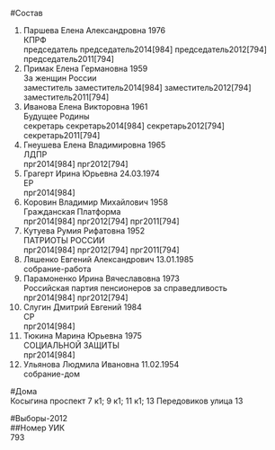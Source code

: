 #Состав  
1. Паршева Елена Александровна 1976  
    КПРФ  
    председатель председатель2014[984] председатель2012[794] председатель2011[794]  
2. Примак Елена Германовна 1959  
    За женщин России  
    заместитель заместитель2014[984] заместитель2012[794] заместитель2011[794]  
3. Иванова Елена Викторовна 1961  
    Будущее Родины  
    секретарь секретарь2014[984] секретарь2012[794] секретарь2011[794]  
4. Гнеушева Елена Владимировна 1965  
    ЛДПР  
    прг2014[984] прг2012[794]  
5. Грагерт Ирина Юрьевна 24.03.1974  
    ЕР  
    прг2014[984]  
6. Коровин Владимир Михайлович 1958  
    Гражданская Платформа  
    прг2014[984] прг2012[794] прг2011[794]  
7. Кутуева Румия Рифатовна 1952  
    ПАТРИОТЫ РОССИИ  
    прг2014[984] прг2012[794] прг2011[794]  
8. Ляшенко Евгений Александрович 13.01.1985  
    собрание-работа  
9. Парамоненко Ирина Вячеславовна 1973  
    Российская партия пенсионеров за справедливость  
    прг2014[984] прг2012[794]  
10. Слугин Дмитрий Евгений 1984  
    СР  
    прг2014[984]  
11. Тюкина Марина Юрьевна 1975  
    СОЦИАЛЬНОЙ ЗАЩИТЫ  
    прг2014[984]  
12. Ульянова Людмила Ивановна 11.02.1954  
    собрание-дом  
  
#Дома  
Косыгина проспект 7 к1; 9 к1; 11 к1; 13 Передовиков улица 13  
  
#Выборы-2012  
##Номер УИК  
793  
